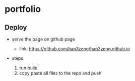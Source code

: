 # portfolio

## Deploy
* serve the page on github page
    * link: https://github.com/han3zeng/han3zeng.github.io

* steps
    1. run build
    2. copy paste all files to the repo and push
